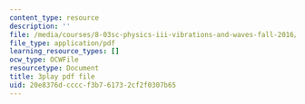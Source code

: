 ```yaml
---
content_type: resource
description: ''
file: /media/courses/8-03sc-physics-iii-vibrations-and-waves-fall-2016/20e8376dccccf3b761732cf2f0307b65_QxemLb8-5AA.pdf
file_type: application/pdf
learning_resource_types: []
ocw_type: OCWFile
resourcetype: Document
title: 3play pdf file
uid: 20e8376d-cccc-f3b7-6173-2cf2f0307b65
---
```

